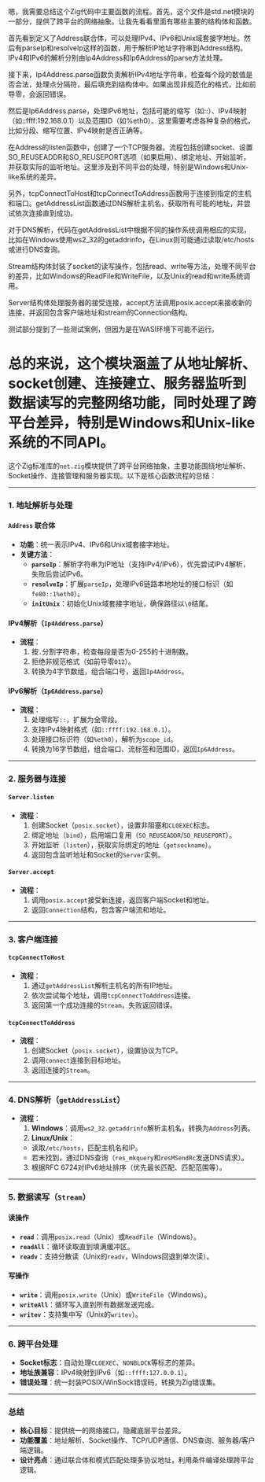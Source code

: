 嗯，我需要总结这个Zig代码中主要函数的流程。首先，这个文件是std.net模块的一部分，提供了跨平台的网络抽象。让我先看看里面有哪些主要的结构体和函数。

首先看到定义了Address联合体，可以处理IPv4、IPv6和Unix域套接字地址。然后有parseIp和resolveIp这样的函数，用于解析IP地址字符串到Address结构。IPv4和IPv6的解析分别由Ip4Address和Ip6Address的parse方法处理。

接下来，Ip4Address.parse函数负责解析IPv4地址字符串，检查每个段的数值是否合法，处理点分隔符，最后填充到结构体中。如果出现非规范化的格式，比如前导零，会返回错误。

然后是Ip6Address.parse，处理IPv6地址，包括可能的缩写（如::）、IPv4映射（如::ffff:192.168.0.1）以及范围ID（如%eth0）。这里需要考虑各种复杂的格式，比如分段、缩写位置、IPv4映射是否正确等。

在Address的listen函数中，创建了一个TCP服务器。流程包括创建socket、设置SO_REUSEADDR和SO_REUSEPORT选项（如果启用）、绑定地址、开始监听，并获取实际的监听地址。这里涉及到不同平台的处理，特别是Windows和Unix-like系统的差异。

另外，tcpConnectToHost和tcpConnectToAddress函数用于连接到指定的主机和端口。getAddressList函数通过DNS解析主机名，获取所有可能的地址，并尝试依次连接直到成功。

对于DNS解析，代码在getAddressList中根据不同的操作系统调用相应的实现，比如在Windows使用ws2_32的getaddrinfo，在Linux则可能通过读取/etc/hosts或进行DNS查询。

Stream结构体封装了socket的读写操作，包括read、write等方法，处理不同平台的差异，比如Windows的ReadFile和WriteFile，以及Unix的read和write系统调用。

Server结构体处理服务器的接受连接，accept方法调用posix.accept来接收新的连接，并返回包含客户端地址和stream的Connection结构。

测试部分提到了一些测试案例，但因为是在WASI环境下可能不运行。

总的来说，这个模块涵盖了从地址解析、socket创建、连接建立、服务器监听到数据读写的完整网络功能，同时处理了跨平台差异，特别是Windows和Unix-like系统的不同API。
================================================
这个Zig标准库的`net.zig`模块提供了跨平台网络抽象，主要功能围绕地址解析、Socket操作、连接管理和服务器实现。以下是核心函数流程的总结：

---

### **1. 地址解析与处理**
#### **`Address` 联合体**
- **功能**：统一表示IPv4、IPv6和Unix域套接字地址。
- **关键方法**：
  - **`parseIp`**：解析字符串为IP地址（支持IPv4/IPv6），优先尝试IPv4解析，失败后尝试IPv6。
  - **`resolveIp`**：扩展`parseIp`，处理IPv6链路本地地址的接口标识（如`fe80::1%eth0`）。
  - **`initUnix`**：初始化Unix域套接字地址，确保路径以`\0`结尾。

#### **IPv4解析（`Ip4Address.parse`）**
- **流程**：
  1. 按`.`分割字符串，检查每段是否为0-255的十进制数。
  2. 拒绝非规范格式（如前导零`012`）。
  3. 转换为4字节数组，组合端口号，返回`Ip4Address`。

#### **IPv6解析（`Ip6Address.parse`）**
- **流程**：
  1. 处理缩写`::`，扩展为全零段。
  2. 支持IPv4映射格式（如`::ffff:192.168.0.1`）。
  3. 处理接口标识符（如`%eth0`），解析为`scope_id`。
  4. 转换为16字节数组，组合端口、流标签和范围ID，返回`Ip6Address`。

---

### **2. 服务器与连接**
#### **`Server.listen`**
- **流程**：
  1. 创建Socket（`posix.socket`），设置非阻塞和`CLOEXEC`标志。
  2. 绑定地址（`bind`），启用端口复用（`SO_REUSEADDR`/`SO_REUSEPORT`）。
  3. 开始监听（`listen`），获取实际绑定的地址（`getsockname`）。
  4. 返回包含监听地址和Socket的`Server`实例。

#### **`Server.accept`**
- **流程**：
  1. 调用`posix.accept`接受新连接，返回客户端Socket和地址。
  2. 返回`Connection`结构，包含客户端流和地址。

---

### **3. 客户端连接**
#### **`tcpConnectToHost`**
- **流程**：
  1. 通过`getAddressList`解析主机名的所有IP地址。
  2. 依次尝试每个地址，调用`tcpConnectToAddress`连接。
  3. 返回第一个成功连接的`Stream`，失败返回错误。

#### **`tcpConnectToAddress`**
- **流程**：
  1. 创建Socket（`posix.socket`），设置协议为TCP。
  2. 调用`connect`连接到目标地址。
  3. 返回连接的`Stream`。

---

### **4. DNS解析（`getAddressList`）**
- **流程**：
  1. **Windows**：调用`ws2_32.getaddrinfo`解析主机名，转换为`Address`列表。
  2. **Linux/Unix**：
    - 读取`/etc/hosts`，匹配主机名和IP。
    - 若未找到，通过DNS查询（`res_mkquery`和`resMSendRc`发送DNS请求）。
  3. 根据RFC 6724对IPv6地址排序（优先最长匹配、匹配范围等）。

---

### **5. 数据读写（`Stream`）**
#### **读操作**
- **`read`**：调用`posix.read`（Unix）或`ReadFile`（Windows）。
- **`readAll`**：循环读取直到填满缓冲区。
- **`readv`**：支持分散读（Unix的`readv`，Windows回退到单次读）。

#### **写操作**
- **`write`**：调用`posix.write`（Unix）或`WriteFile`（Windows）。
- **`writeAll`**：循环写入直到所有数据发送完成。
- **`writev`**：支持集中写（Unix的`writev`）。

---

### **6. 跨平台处理**
- **Socket标志**：自动处理`CLOEXEC`、`NONBLOCK`等标志的差异。
- **地址族兼容**：IPv4映射到IPv6（如`::ffff:127.0.0.1`）。
- **错误处理**：统一封装POSIX/WinSock错误码，转换为Zig错误集。

---

### **总结**
- **核心目标**：提供统一的网络接口，隐藏底层平台差异。
- **功能覆盖**：地址解析、Socket操作、TCP/UDP通信、DNS查询、服务器/客户端逻辑。
- **设计亮点**：通过联合体和模式匹配处理多协议地址，利用条件编译处理跨平台逻辑。